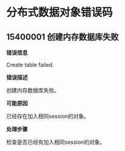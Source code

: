 # 分布式数据对象错误码

## 15400001 创建内存数据库失败

**错误信息**

Create table failed.

**错误描述**

创建内存数据库失败。

**可能原因**

已经存在加入相同session的对象。

**处理步骤**

检查是否已经有加入相同session的对象。